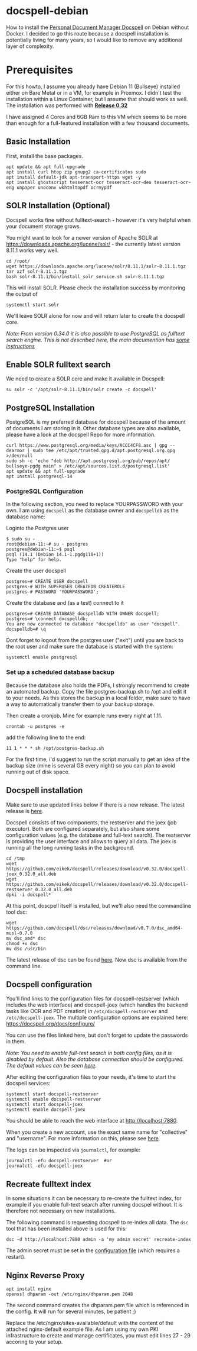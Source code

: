 # docspell-debian
How to install the [Personal Document Manager Docspell](https://github.com/eikek/docspell) on Debian without Docker. I decided to go this route because a docspell installation is potentially living for many years, so I would like to remove any additional layer of complexity.

# Prerequisites

For this howto, I assume you already have Debian 11 (Bullseye) installed either on Bare Metal or in a VM, for example in Proxmox. I didn't test the installation within a Linux Container, but I assume that should work as well. The installation was performed with [**Release 0.32**](https://github.com/eikek/docspell/releases/)

I have assigned 4 Cores and 6GB Ram to this VM which seems to be more than enough for a full-featured installation with a few thousand documents.

## Basic Installation

First, install the base packages.

```
apt update && apt full-upgrade
apt install curl htop zip gnupg2 ca-certificates sudo
apt install default-jdk apt-transport-https wget -y
apt install ghostscript tesseract-ocr tesseract-ocr-deu tesseract-ocr-eng unpaper unoconv wkhtmltopdf ocrmypdf
```

## SOLR Installation (Optional)

Docspell works fine without fulltext-search - however it's very helpful when your document storage grows.

You might want to look for a newer version of Apache SOLR at https://downloads.apache.org/lucene/solr/ - the currently latest version 8.11.1 works very well.

```
cd /root/
wget https://downloads.apache.org/lucene/solr/8.11.1/solr-8.11.1.tgz
tar xzf solr-8.11.1.tgz
bash solr-8.11.1/bin/install_solr_service.sh solr-8.11.1.tgz
```

This will install SOLR. Please check the installation success by monitoring the output of 

```
systemctl start solr
```

We'll leave SOLR alone for now and will return later to create the docspell core.

*Note: From version 0.34.0 it is also possible to use PostgreSQL as fulltext search engine. This is not described here, the main documention has [some instructions](https://docspell.org/docs/configure/fulltext-search/)*

## Enable SOLR fulltext search

We need to create a SOLR core and make it available in Docspell:

```
su solr -c '/opt/solr-8.11.1/bin/solr create -c docspell'
```


## PostgreSQL Installation

PostgreSQL is my preferred database for docspell because of the amount of documents I am storing in it. Other database types are also available, please have a look at the docspell Repo for more information.

```
curl https://www.postgresql.org/media/keys/ACCC4CF8.asc | gpg --dearmor | sudo tee /etc/apt/trusted.gpg.d/apt.postgresql.org.gpg >/dev/null
sudo sh -c 'echo "deb http://apt.postgresql.org/pub/repos/apt/ bullseye-pgdg main" > /etc/apt/sources.list.d/postgresql.list'
apt update && apt full-upgrade
apt install postgresql-14
```

### PostgreSQL Configuration

In the following section, you need to replace YOURPASSWORD with your own. I am using `docspell` as the database owner and `docspelldb` as the database name:

Loginto the Postgres user

```
$ sudo su -
root@debian-11:~# su - postgres
postgres@debian-11:~$ psql
psql (14.1 (Debian 14.1-1.pgdg110+1)) 
Type "help" for help.
```

Create the user docspell
```
postgres=# CREATE USER docspell
postgres-# WITH SUPERUSER CREATEDB CREATEROLE
postgres-# PASSWORD 'YOURPASSWORD';
```

Create the database and (as a test) connect to it
```
postgres=# CREATE DATABASE docspelldb WITH OWNER docspell;
postgres=# \connect docspelldb;
You are now connected to database "docspelldb" as user "docspell".
docspelldb=# \q
```

Dont forget to logout from the postgres user ("exit") until you are back to the root user and make sure the database is started with the system:

```
systemctl enable postgresql
```

### Set up a scheduled database backup

Because the database also holds the PDFs, I strongly recommend to create an automated backup. Copy the file postgres-backup.sh to /opt and edit it to your needs. As this stores the backup in a local folder, make sure to have a way to automatically transfer them to your backup storage.

Then create a cronjob. Mine for example runs every night at 1.11. 

``` 
crontab -u postgres -e
```

add the following line to the end:

```
11 1 * * * sh /opt/postgres-backup.sh
```

For the first time, i'd suggest to run the script manually to get an idea of the backup size (mine is several GB every night) so you can plan to avoid running out of disk space.

## Docspell installation

Make sure to use updated links below if there is a new release. The latest release is [here](https://github.com/eikek/docspell/releases/latest).

Docspell consists of two components, the restserver and the joex (job executor). Both are configured separately, but also share some configuration values (e.g. the database and full-text search). The restserver is providing the user interface and allows to query all data. The joex is running all the long running tasks in the background.

```
cd /tmp
wget https://github.com/eikek/docspell/releases/download/v0.32.0/docspell-joex_0.32.0_all.deb
wget https://github.com/eikek/docspell/releases/download/v0.32.0/docspell-restserver_0.32.0_all.deb
dpki -i docspell*
```

At this point, doscpell itself is installed, but we'll also need the commandline tool dsc:
```
wget https://github.com/docspell/dsc/releases/download/v0.7.0/dsc_amd64-musl-0.7.0
mv dsc_amd* dsc
chmod +x dsc
mv dsc /usr/bin
```
The latest release of dsc can be found [here](https://github.com/docspell/dsc/releases/latest). Now dsc is available from the command line.


## Docspell configuration

You'll find links to the configuration files for docspell-restserver (which includes the web interface) and docspell-joex (which handles the backend tasks like OCR and PDF creation) in ```/etc/docspell-restserver``` and ```/etc/docspell-joex```. The multiple configuration options are explained here: https://docspell.org/docs/configure/

You can use the files linked here, but don't forget to update the passwords in them.

*Note: You need to enable full-text search in both config files, as it is disabled by default. Also the database connection should be configured. The default values can be seen [here](https://docspell.org/docs/configure/main/#default-config).*


After editing the configuration files to your needs, it's time to start the docspell services:

```
systemctl start docspell-restserver
systemctl enable docspell-restserver
systemctl start docspell-joex
systemctl enable docspell-joex
```

You should be able to reach the web interface at <http://localhost:7880>.

When you create a new account, use the exact same name for "collective" and "username". For more information on this, please see [here](https://docspell.org/docs/#collective).

The logs can be inspected via `journalctl`, for example:
```
journalctl -efu docspell-restserver  #or
journalctl -efu docspell-joex
```

## Recreate fulltext index

In some situations it can be necessary to re-create the fulltext index, for example if you enable full-text search after running docspel without. It is therefore not necessary on new installations. 

The following command is requesting docspell to re-index all data. The `dsc` tool that has been installed above is used for this:

```
dsc -d http://localhost:7880 admin -a 'my admin secret' recreate-index
```

The admin secret must be set in the [configuration file](https://docspell.org/docs/configure/admin-endpoint/) (which requires a restart). 

## Nginx Reverse Proxy
```
apt install nginx
openssl dhparam -out /etc/nginx/dhparam.pem 2048
```
The second command creates the dhparam.pem file which is referenced in the config. It will run for several minutes, be patient ;) 

Replace the /etc/nginx/sites-available/default with the content of the attached nginx-default example file.  As I am using my own PKI infrastructure to create and manage certificates, you must edit lines 27 - 29 accoring to your setup.

